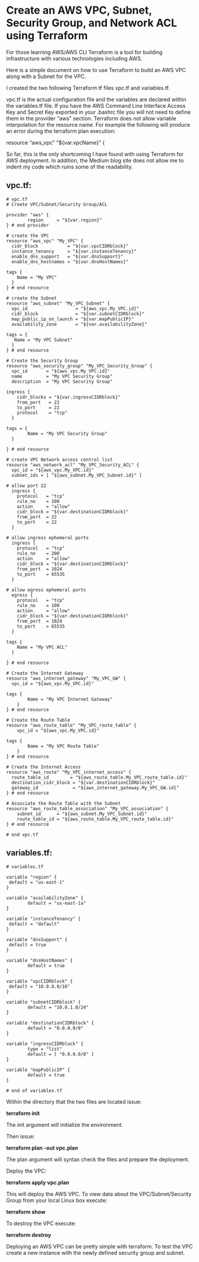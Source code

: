 
# Create an AWS VPC, Subnet, Security Group, and Network ACL using Terraform

For those learning AWS/AWS CLI Terraform is a tool for building infrastructure with various technologies including AWS.

Here is a simple document on how to use Terraform to build an AWS VPC along with a Subnet for the VPC.

I created the two following Terraform tf files vpc.tf and variables.tf.

vpc.tf is the actual configuration file and the variables are declared within the variables.tf file. If you have the AWS Command Line Interface Access Key and Secret Key exported in your .bashrc file you will not need to define them in the provider “aws” section. Terraform does not allow variable interpolation for the resource name. For example the following will produce an error during the terraform plan execution:

resource “aws_vpc” “${var.vpcName}” {

So far, this is the only shortcoming I have found with using Terraform for AWS deployment. In addition, the Medium blog site does not allow me to indent my code which ruins some of the readability.

## **vpc.tf:**

    # vpc.tf 
    # Create VPC/Subnet/Security Group/ACL

    provider "aws" {
            region     = "${var.region}"
    } # end provider

    # create the VPC
    resource "aws_vpc" "My_VPC" {
      cidr_block           = "${var.vpcCIDRblock}"
      instance_tenancy     = "${var.instanceTenancy}" 
      enable_dns_support   = "${var.dnsSupport}" 
      enable_dns_hostnames = "${var.dnsHostNames}"

    tags {
        Name = "My VPC"
      }
    } # end resource

    # create the Subnet
    resource "aws_subnet" "My_VPC_Subnet" {
      vpc_id                  = "${aws_vpc.My_VPC.id}"
      cidr_block              = "${var.subnetCIDRblock}"
      map_public_ip_on_launch = "${var.mapPublicIP}" 
      availability_zone       = "${var.availabilityZone}"

    tags = {
       Name = "My VPC Subnet"
      }
    } # end resource

    # Create the Security Group
    resource "aws_security_group" "My_VPC_Security_Group" {
      vpc_id       = "${aws_vpc.My_VPC.id}"
      name         = "My VPC Security Group"
      description  = "My VPC Security Group"

    ingress {
        cidr_blocks = "${var.ingressCIDRblock}"  
        from_port   = 22
        to_port     = 22
        protocol    = "tcp"
      }

    tags = {
            Name = "My VPC Security Group"
      }

    } # end resource

    # create VPC Network access control list
    resource "aws_network_acl" "My_VPC_Security_ACL" {
      vpc_id = "${aws_vpc.My_VPC.id}"
      subnet_ids = [ "${aws_subnet.My_VPC_Subnet.id}" ]

    # allow port 22
      ingress {
        protocol   = "tcp"
        rule_no    = 100
        action     = "allow"
        cidr_block = "${var.destinationCIDRblock}" 
        from_port  = 22
        to_port    = 22
      }

    # allow ingress ephemeral ports 
      ingress {
        protocol   = "tcp"
        rule_no    = 200
        action     = "allow"
        cidr_block = "${var.destinationCIDRblock}"
        from_port  = 1024
        to_port    = 65535
      }

    # allow egress ephemeral ports
      egress {
        protocol   = "tcp"
        rule_no    = 100
        action     = "allow"
        cidr_block = "${var.destinationCIDRblock}"
        from_port  = 1024
        to_port    = 65535
      }

    tags {
        Name = "My VPC ACL"
      }

    } # end resource

    # Create the Internet Gateway
    resource "aws_internet_gateway" "My_VPC_GW" {
      vpc_id = "${aws_vpc.My_VPC.id}"

    tags {
            Name = "My VPC Internet Gateway"
        }
    } # end resource

    # Create the Route Table
    resource "aws_route_table" "My_VPC_route_table" {
        vpc_id = "${aws_vpc.My_VPC.id}"

    tags {
            Name = "My VPC Route Table"
        }
    } # end resource

    # Create the Internet Access
    resource "aws_route" "My_VPC_internet_access" {
      route_table_id        = "${aws_route_table.My_VPC_route_table.id}"
      destination_cidr_block = "${var.destinationCIDRblock}"
      gateway_id             = "${aws_internet_gateway.My_VPC_GW.id}"
    } # end resource

    # Associate the Route Table with the Subnet
    resource "aws_route_table_association" "My_VPC_association" {
        subnet_id      = "${aws_subnet.My_VPC_Subnet.id}"
        route_table_id = "${aws_route_table.My_VPC_route_table.id}"
    } # end resource

    # end vpc.tf

## variables.tf:

    # variables.tf

    variable "region" {
     default = "us-east-1"
    }

    variable "availabilityZone" {
            default = "us-east-1a"
    }

    variable "instanceTenancy" {
     default = "default"
    }

    variable "dnsSupport" {
     default = true
    }

    variable "dnsHostNames" {
            default = true
    }

    variable "vpcCIDRblock" {
     default = "10.0.0.0/16"
    }

    variable "subnetCIDRblock" {
            default = "10.0.1.0/24"
    }

    variable "destinationCIDRblock" {
            default = "0.0.0.0/0"
    }

    variable "ingressCIDRblock" {
            type = "list"
            default = [ "0.0.0.0/0" ]
    }

    variable "mapPublicIP" {
            default = true
    }

    # end of variables.tf

Within the directory that the two files are located issue:

**terraform init**

The init argument will initialize the environment.

Then issue:

**terraform plan -out vpc.plan**

The plan argument will syntax check the files and prepare the deployment.

Deploy the VPC:

**terraform apply vpc.plan**

This will deploy the AWS VPC. To view data about the VPC/Subnet/Security Group from your local Linux box execute:

**terraform show**

To destroy the VPC execute:

**terraform destroy**

Deploying an AWS VPC can be pretty simple with terraform. To test the VPC create a new instance with the newly defined security group and subnet.
